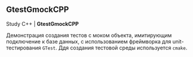 ## GtestGmockCPP
Study C++ | **GtestGmockCPP**

Демонстрация создания тестов с моком объекта, имитирующим подключение к базе данных, с использованием фреймворка для unit-тестирования `GTest`. Ддя создания тестовой среды используется `cmake`.
